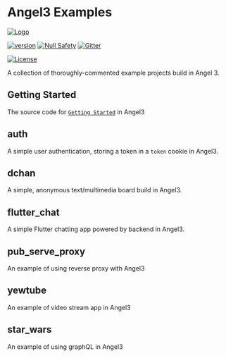 # Angel3 Examples

[![Logo](./img/angel_logo.png)](https://github.com/dukefirehawk/angel3-examples)

[![version](https://img.shields.io/badge/pub-v2.0.0-brightgreen)](https://pub.dartlang.org/packages/angel3_framework)
[![Null Safety](https://img.shields.io/badge/null-safety-brightgreen)](https://dart.dev/null-safety)
[![Gitter](https://img.shields.io/gitter/room/nwjs/nw.js.svg)](https://gitter.im/angel_dart/discussion)

[![License](https://img.shields.io/github/license/dukefirehawk/graphql_dart)](https://github.com/dukefirehawk/angel3-examples/LICENSE)

A collection of thoroughly-commented example projects build in Angel 3.

## Getting Started
The source code for [`Getting Started`](https://angel3-docs.dukefirehawk.com/guides/getting-started) in Angel3

## auth
A simple user authentication, storing a token in a `token` cookie in Angel3.

## dchan
A simple, anonymous text/multimedia board build in Angel3.

## flutter_chat
A simple Flutter chatting app powered by backend in Angel3.

## pub_serve_proxy
An example of using reverse proxy with Angel3

## yewtube
An example of video stream app in Angel3

## star_wars
An example of using graphQL in Angel3
